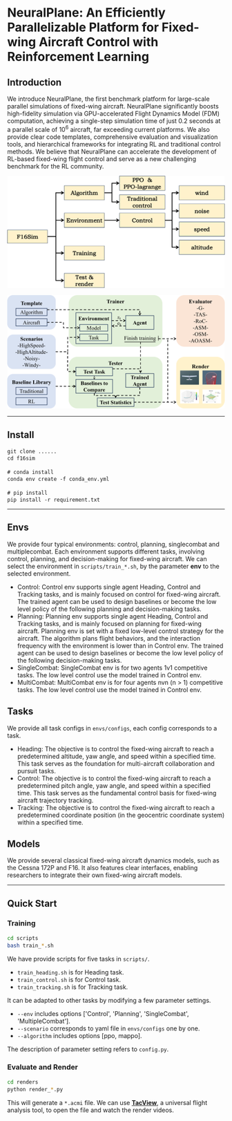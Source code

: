 # NeuralPlane: An Efficiently Parallelizable Platform for Fixed-wing Aircraft Control with Reinforcement Learning
## Introduction
We introduce NeuralPlane, the first benchmark platform for large-scale parallel simulations of fixed-wing aircraft. NeuralPlane significantly boosts high-fidelity simulation via GPU-accelerated Flight Dynamics Model (FDM) computation, achieving a single-step simulation time of just 0.2 seconds at a parallel scale of $10^6$ aircraft, far exceeding current platforms. We also provide clear code templates, comprehensive evaluation and visualization tools, and hierarchical frameworks for integrating RL and traditional control methods. We believe that NeuralPlane can accelerate the development of RL-based fixed-wing flight control and serve as a new challenging benchmark for the RL community.

![fromework](assets/structure.png)

![code_structure](assets/code_structure.png)

***

## Install
```
git clone ......
cd f16sim

# conda install
conda env create -f conda_env.yml

# pip install
pip install -r requirement.txt
```

***

## Envs
We provide four typical environments: control, planning, singlecombat and multiplecombat. Each environment supports different tasks, involving control, planning, and decision-making for fixed-wing aircraft. We can select the environment in  `scripts/train_*.sh`, by the parameter **env** to the selected environment.
- Control: Control env supports single agent Heading, Control and Tracking tasks, and is mainly focused on control for fixed-wing aircraft. The trained agent can be used to design baselines or become the low level policy of the following planning and decision-making tasks.
- Planning: Planning env supports single agent Heading, Control and Tracking tasks, and is mainly focused on planning for fixed-wing aircraft. Planning env is set with a fixed low-level control strategy for the aircraft. The algorithm plans flight behaviors, and the interaction frequency with the environment is lower than in Control env. The trained agent can be used to design baselines or become the low level policy of the following decision-making tasks.
- SingleCombat: SingleCombat env is for two agents 1v1 competitive tasks. The low level control use the model trained in Control env. 
- MultiCombat: MultiCombat env is for four agents nvn (n > 1) competitive tasks. The low level control use the model trained in Control env.

## Tasks
We provide all task configs in  `envs/configs`, each config corresponds to a task.

- Heading: The objective is to control the fixed-wing aircraft to reach a predetermined altitude, yaw angle, and speed within a specified time. This task serves as the foundation for multi-aircraft collaboration and pursuit tasks.
- Control: The objective is to control the fixed-wing aircraft to reach a predetermined pitch angle, yaw angle, and speed within a specified time. This task serves as the fundamental control basis for fixed-wing aircraft trajectory tracking.
- Tracking: The objective is to control the fixed-wing aircraft to reach a predetermined coordinate position (in the geocentric coordinate system) within a specified time.

## Models
We provide several classical fixed-wing aircraft dynamics models, such as the Cessna 172P and F16. It also features clear interfaces, enabling researchers to integrate their own fixed-wing aircraft models.

***

## Quick Start
### Training

```bash
cd scripts
bash train_*.sh
```
We have provide scripts for five tasks in `scripts/`.

- `train_heading.sh` is for Heading task.
- `train_control.sh` is for Control task.
- `train_tracking.sh` is for Tracking task.
    
It can be adapted to other tasks by modifying a few parameter settings. 

- `--env` includes options ['Control', 'Planning', 'SingleCombat', 'MultipleCombat'].
- `--scenario` corresponds to yaml file in `envs/configs` one by one.
- `--algorithm` includes options [ppo, mappo].

The description of parameter setting refers to `config.py`.

### Evaluate and Render
```bash
cd renders
python render_*.py
```
This will generate a `*.acmi` file. We can use [**TacView**](https://www.tacview.net/), a universal flight analysis tool, to open the file and watch the render videos.

<!-- ## Citing
If you find this repo useful, pleased use the following citation:
````
@misc{liu2022light,
  author = {QihanLiu, Yuhua Jiang, Xiaoteng Ma},
  title = {Light Aircraft Game: A lightweight, scalable, gym-wrapped aircraft competitive environment with baseline reinforcement learning algorithms},
  year = {2022},
  publisher = {GitHub},
  journal = {GitHub repository},
  howpublished = {\url{https://github.com/liuqh16/CloseAirCombat}},
} -->
